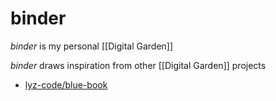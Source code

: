 # binder

*binder* is my personal [[Digital Garden]]

*binder* draws inspiration from other [[Digital Garden]] projects

- [lyz-code/blue-book](https://lyz-code.github.io/blue-book/)